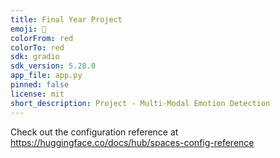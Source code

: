 ```yaml
---
title: Final Year Project
emoji: 🐨
colorFrom: red
colorTo: red
sdk: gradio
sdk_version: 5.28.0
app_file: app.py
pinned: false
license: mit
short_description: Project - Multi-Modal Emotion Detection
---
```


Check out the configuration reference at https://huggingface.co/docs/hub/spaces-config-reference

